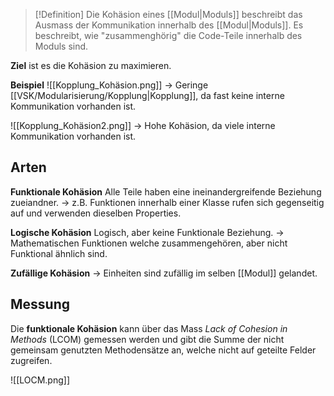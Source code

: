 >[!Definition]
>Die Kohäsion eines [[Modul|Moduls]] beschreibt das Ausmass der Kommunikation innerhalb des [[Modul|Moduls]]. Es beschreibt, wie "zusammenghörig" die Code-Teile innerhalb des Moduls sind.

**Ziel** ist es die Kohäsion zu maximieren.

**Beispiel**
![[Kopplung_Kohäsion.png]]
-> Geringe [[VSK/Modularisierung/Kopplung|Kopplung]], da fast keine interne Kommunikation vorhanden ist.

![[Kopplung_Kohäsion2.png]]
-> Hohe Kohäsion, da viele interne Kommunikation vorhanden ist.


## Arten
**Funktionale Kohäsion**
Alle Teile haben eine ineinandergreifende Beziehung zueiandner.
-> z.B. Funktionen innerhalb einer Klasse rufen sich gegenseitig auf und verwenden dieselben Properties.

**Logische Kohäsion**
Logisch, aber keine Funktionale Beziehung.
-> Mathematischen Funktionen welche zusammengehören, aber nicht Funktional ähnlich sind.


**Zufällige Kohäsion**
-> Einheiten sind zufällig im selben [[Modul]] gelandet.


## Messung
Die **funktionale Kohäsion** kann über das Mass *Lack of Cohesion in Methods* (LCOM) gemessen werden und gibt die Summe der nicht gemeinsam genutzten Methodensätze an, welche nicht auf geteilte Felder zugreifen.

![[LOCM.png]]